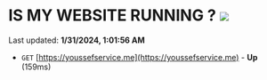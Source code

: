 # IS MY WEBSITE RUNNING ? [![](https://img.shields.io/static/v1?label=Sponsor&message=%E2%9D%A4&logo=GitHub&color=%23fe8e86)](https://github.com/sponsors/<username>)

Last updated: **1/31/2024, 1:01:56 AM**

- `GET` [https://youssefservice.me](https://youssefservice.me) - **Up** (159ms)
